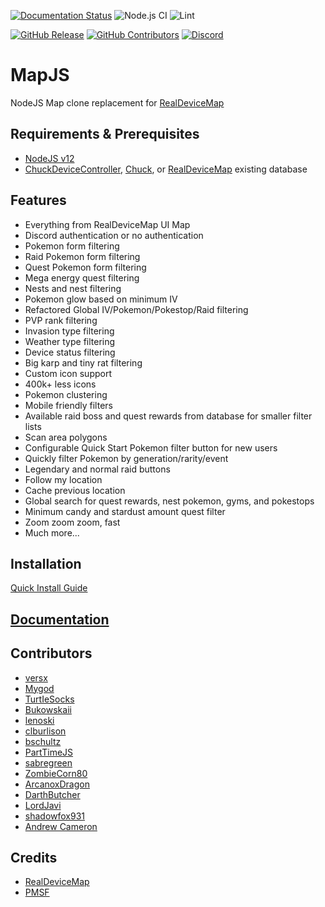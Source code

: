 [![Documentation Status](https://readthedocs.org/projects/mapjs/badge/?version=latest)](https://mapjs.readthedocs.io/en/latest/?badge=latest)
![Node.js CI](https://github.com/versx/MapJS/workflows/Node.js%20CI/badge.svg)
![Lint](https://github.com/versx/MapJS/workflows/Lint/badge.svg)  

[![GitHub Release](https://img.shields.io/github/release/WatWowMap/MapJS.svg)](https://github.com/WatWowMap/MapJS/releases/)
[![GitHub Contributors](https://img.shields.io/github/contributors/WatWowMap/MapJS.svg)](https://github.com/WatWowMap/MapJS/graphs/contributors/)
[![Discord](https://img.shields.io/discord/552003258000998401.svg?label=&logo=discord&logoColor=ffffff&color=7389D8&labelColor=6A7EC2)](https://discord.gg/zZ9h9Xa)  

# MapJS

NodeJS Map clone replacement for [RealDeviceMap](https://github.com/realdevicemap/realdevicemap)

## Requirements & Prerequisites
- [NodeJS v12](https://nodejs.org/en/download/)
- [ChuckDeviceController](https://github.com/versx/ChuckDeviceController), [Chuck](https://github.com/WatWowMap/Chuck), or [RealDeviceMap](https://github.com/realdevicemap/realdevicemap) existing database

## Features

- Everything from RealDeviceMap UI Map
- Discord authentication or no authentication
- Pokemon form filtering
- Raid Pokemon form filtering
- Quest Pokemon form filtering
- Mega energy quest filtering
- Nests and nest filtering
- Pokemon glow based on minimum IV
- Refactored Global IV/Pokemon/Pokestop/Raid filtering
- PVP rank filtering
- Invasion type filtering
- Weather type filtering
- Device status filtering
- Big karp and tiny rat filtering
- Custom icon support
- 400k+ less icons
- Pokemon clustering
- Mobile friendly filters
- Available raid boss and quest rewards from database for smaller filter lists
- Scan area polygons
- Configurable Quick Start Pokemon filter button for new users
- Quickly filter Pokemon by generation/rarity/event
- Legendary and normal raid buttons
- Follow my location
- Cache previous location
- Global search for quest rewards, nest pokemon, gyms, and pokestops
- Minimum candy and stardust amount quest filter
- Zoom zoom zoom, fast
- Much more...

## Installation

[Quick Install Guide](https://wwm.readthedocs.io/projects/mapjs/en/latest/install/quick-start/)

## [Documentation](https://wwm.readthedocs.io/projects/mapjs/en/latest/)

## Contributors

- [versx](https://github.com/versx)
- [Mygod](https://github.com/Mygod)
- [TurtIeSocks](https://github.com/TurtIeSocks)
- [Bukowskaii](https://github.com/Bukowskaii)
- [lenoski](https://github.com/lenisko)
- [clburlison](https://github.com/clburlison)
- [bschultz](https://github.com/bschultz)
- [PartTimeJS](https://github.com/PartTimeJS)
- [sabregreen](https://github.com/sabregreen)
- [ZombieCorn80](https://github.com/ZombieCorn80)
- [ArcanoxDragon](https://github.com/ArcanoxDragon)
- [DarthButcher](https://github.com/darthbutcher)
- [LordJavi](https://github.com/LordJavi)
- [shadowfox931](https://github.com/shadowfox931)
- [Andrew Cameron](https://github.com/amcameron)

## Credits

- [RealDeviceMap](https://github.com/realdevicemap/realdevicemap)
- [PMSF](https://github.com/pmsf/pmsf)
